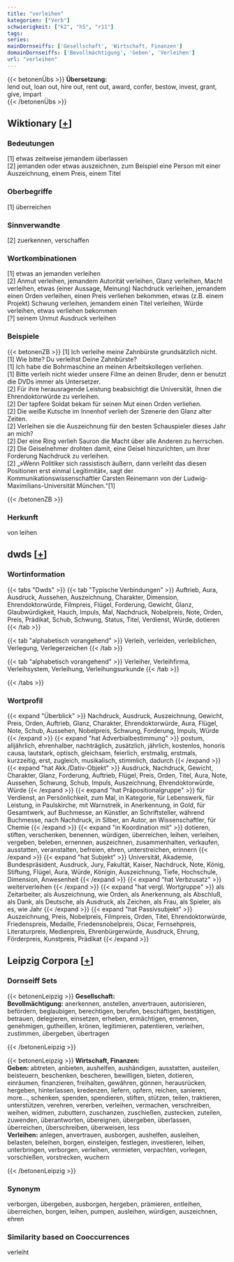 ```yaml
---
title: "verleihen"
kategorien: ["Verb"]
schwierigkeit: ["k2", "h5", "r11"]
tags:
series:
mainDornseiffs: ['Gesellschaft', 'Wirtschaft, Finanzen']
domainDornseiffs: ['Bevollmächtigung', 'Geben', 'Verleihen']
url: "verleihen"
---
```


{{< betonenÜbs >}}
**Übersetzung:**  
lend out, loan out, hire out, rent out, award, confer, bestow, invest, grant, give, impart  
{{< /betonenÜbs >}}

## Wiktionary [[+](https://de.wiktionary.org/wiki/verleihen)]

### Bedeutungen
[1] etwas zeitweise jemandem überlassen  
[2] jemanden oder etwas auszeichnen, zum Beispiel eine Person mit einer Auszeichnung, einem Preis, einem Titel  

### Oberbegriffe
[1] überreichen  

### Sinnverwandte
[2] zuerkennen, verschaffen  

### Wortkombinationen
[1] etwas an jemanden verleihen  
[2] Anmut verleihen, jemandem Autorität verleihen, Glanz verleihen, Macht verleihen, etwas (einer Aussage, Meinung) Nachdruck verleihen, jemandem einen Orden verleihen, einen Preis verliehen bekommen, etwas (z.B. einem Projekt) Schwung verleihen, jemandem einen Titel verleihen, Würde verleihen, etwas verliehen bekommen  
[?] seinem Unmut Ausdruck verleihen  

### Beispiele
{{< betonenZB >}}
[1] Ich verleihe meine Zahnbürste grundsätzlich nicht.  
[1] Wie bitte? Du verleihst Deine Zahnbürste?  
[1] Ich habe die Bohrmaschine an meinen Arbeitskollegen verliehen.  
[1] Bitte verleih nicht wieder unsere Filme an deinen Bruder, denn er benutzt die DVDs immer als Untersetzer.  
[2] Für ihre herausragende Leistung beabsichtigt die Universität, Ihnen die Ehrendoktorwürde zu verleihen.  
[2] Der tapfere Soldat bekam für seinen Mut einen Orden verliehen.  
[2] Die weiße Kutsche im Innenhof verlieh der Szenerie den Glanz alter Zeiten.  
[2] Verleihen sie die Auszeichnung für den besten Schauspieler dieses Jahr an mich?  
[2] Der eine Ring verlieh Sauron die Macht über alle Anderen zu herrschen.  
[2] Die Geiselnehmer drohten damit, eine Geisel hinzurichten, um ihrer Forderung Nachdruck zu verleihen.  
[2] „»Wenn Politiker sich rassistisch äußern, dann verleiht das diesen Positionen erst einmal Legitimität«, sagt der Kommunikationswissenschaftler Carsten Reinemann von der Ludwig-Maximilians-Universität München.“[1]  

{{< /betonenZB >}}
### Herkunft
von leihen  



## dwds [[+](https://www.dwds.de/wb/verleihen)]

### Wortinformation
{{< tabs "Dwds" >}}
{{< tab "Typische Verbindungen" >}}
Auftrieb, Aura, Ausdruck, Aussehen, Auszeichnung, Charakter, Dimension, Ehrendoktorwürde, Filmpreis, Flügel, Forderung, Gewicht, Glanz, Glaubwürdigkeit, Hauch, Impuls, Mal, Nachdruck, Nobelpreis, Note, Orden, Preis, Prädikat, Schub, Schwung, Status, Titel, Verdienst, Würde, dotieren
{{< /tab >}}

{{< tab "alphabetisch vorangehend" >}}
Verleih, verleiden, verleiblichen, Verlegung, Verlegerzeichen
{{< /tab >}}

{{< tab "alphabetisch vorangehend" >}}
Verleiher, Verleihfirma, Verleihsystem, Verleihung, Verleihungsurkunde
{{< /tab >}}

{{< /tabs >}}

### Wortprofil
{{< expand "Überblick" >}} Nachdruck, Ausdruck, Auszeichnung, Gewicht, Preis, Orden, Auftrieb, Glanz, Charakter, Ehrendoktorwürde, Aura, Flügel, Note, Schub, Aussehen, Nobelpreis, Schwung, Forderung, Impuls, Würde {{< /expand >}}
{{< expand "hat Adverbialbestimmung" >}} postum, alljährlich, ehrenhalber, nachträglich, zusätzlich, jährlich, kostenlos, honoris causa, lautstark, optisch, gleichsam, feierlich, erstmalig, erstmals, kurzzeitig, erst, zugleich, musikalisch, stimmlich, dadurch {{< /expand >}}
{{< expand "hat Akk./Dativ-Objekt" >}} Ausdruck, Nachdruck, Gewicht, Charakter, Glanz, Forderung, Auftrieb, Flügel, Preis, Orden, Titel, Aura, Note, Aussehen, Schwung, Schub, Impuls, Auszeichnung, Ehrendoktorwürde, Würde {{< /expand >}}
{{< expand "hat Präpositionalgruppe" >}} für Verdienst, an Persönlichkeit, zum Mal, in Kategorie, für Lebenswerk, für Leistung, in Paulskirche, mit Warnstreik, in Anerkennung, in Gold, für Gesamtwerk, auf Buchmesse, an Künstler, an Schriftsteller, während Buchmesse, nach Nachdruck, in Silber, an Autor, an Wissenschaftler, für Chemie {{< /expand >}}
{{< expand "in Koordination mit" >}} dotieren, stiften, verschenken, benennen, würdigen, überreichen, leihen, verleihen, vergeben, beleben, ernennen, auszeichnen, zusammenhalten, verkaufen, ausstatten, veranstalten, befreien, ehren, unterstreichen, erinnern {{< /expand >}}
{{< expand "hat Subjekt" >}} Universität, Akademie, Bundespräsident, Ausdruck, Jury, Fakultät, Kaiser, Nachdruck, Note, König, Stiftung, Flügel, Aura, Würde, Königin, Auszeichnung, Tiefe, Hochschule, Dimension, Anwesenheit {{< /expand >}}
{{< expand "hat Verbzusatz" >}} weiterverleihen {{< /expand >}}
{{< expand "hat vergl. Wortgruppe" >}} als Zeitarbeiter, als Auszeichnung, wie Orden, als Anerkennung, als Abschluß, als Dank, als Deutsche, als Ausdruck, als Zeichen, als Frau, als Spieler, als es, wie Jahr {{< /expand >}}
{{< expand "hat Passivsubjekt" >}} Auszeichnung, Preis, Nobelpreis, Filmpreis, Orden, Titel, Ehrendoktorwürde, Friedenspreis, Medaille, Friedensnobelpreis, Oscar, Fernsehpreis, Literaturpreis, Medienpreis, Ehrenbürgerwürde, Ausdruck, Ehrung, Förderpreis, Kunstpreis, Prädikat {{< /expand >}}

## Leipzig Corpora [[+](https://corpora.uni-leipzig.de/en/res?word=verleihen&corpusId=deu_newscrawl-public_2018)]

### Dornseiff Sets
{{< betonenLeipzig >}}
**Gesellschaft:**  
**Bevollmächtigung:** anerkennen, anstellen, anvertrauen, autorisieren, befördern, beglaubigen, berechtigen, berufen, beschäftigen, bestätigen, betrauen, delegieren, einsetzen, erheben, ermächtigen, ernennen, genehmigen, gutheißen, krönen, legitimieren, patentieren, verleihen, zustimmen, übergeben, übertragen  

{{< /betonenLeipzig >}}


{{< betonenLeipzig >}}
**Wirtschaft, Finanzen:**  
**Geben:** abtreten, anbieten, aushelfen, aushändigen, ausstatten, austeilen, beisteuern, beschenken, bescheren, bewilligen, bieten, dotieren, einräumen, finanzieren, freihalten, gewähren, gönnen, herausrücken, hergeben, hinterlassen, kredenzen, liefern, opfern, reichen, sanieren, more..., schenken, spenden, spendieren, stiften, stützen, teilen, traktieren, unterstützen, verehren, vererben, verleihen, vermachen, verschreiben, weihen, widmen, zubuttern, zuschanzen, zuschießen, zustecken, zuteilen, zuwenden, überantworten, übereignen, übergeben, überlassen, überreichen, überschreiben, überweisen, less  
**Verleihen:** anlegen, anvertrauen, ausborgen, aushelfen, ausleihen, belasten, beleihen, borgen, einsteigen, festlegen, investieren, leihen, unterbringen, verborgen, verleihen, vermieten, verpachten, vorlegen, vorschießen, vorstrecken, wuchern  

{{< /betonenLeipzig >}}

### Synonym
verborgen, übergeben, ausborgen, hergeben, prämieren, entleihen, überreichen, borgen, leihen, pumpen, ausleihen, würdigen, auszeichnen, ehren


### Similarity based on Cooccurrences
verleiht

